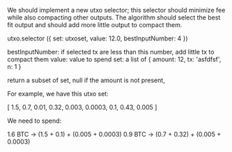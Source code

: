 We should implement a new utxo selector; this selector should minimize fee while
also compacting other outputs. The algorithm should select the best fit output and
should add more little output to compact them.


utxo.selector ({
    set: utxoset,
    value: 12.0,
    bestInputNumber: 4
})

bestInputNumber: if selected tx are less than this number, add little tx to compact them
value: value to spend
set: a list of { amount: 12, tx: 'asfdfsf', n: 1 }

return a subset of set, null if the amount is not present, 

For example, we have this utxo set:

[ 1.5, 0.7, 0.01, 0.32, 0.003, 0.0003, 0.1, 0.43, 0.005 ]


We need to spend:

1.6 BTC -> (1.5 + 0.1) + (0.005 + 0.0003)
0.9 BTC -> (0.7 + 0.32) + (0.005 + 0.0003)
